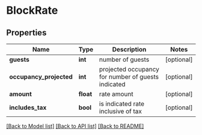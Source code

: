 # BlockRate

## Properties
Name | Type | Description | Notes
------------ | ------------- | ------------- | -------------
**guests** | **int** | number of guests | [optional] 
**occupancy_projected** | **int** | projected occupancy for number of guests indicated | [optional] 
**amount** | **float** | rate amount | [optional] 
**includes_tax** | **bool** | is indicated rate inclusive of tax | [optional] 

[[Back to Model list]](../README.md#documentation-for-models) [[Back to API list]](../README.md#documentation-for-api-endpoints) [[Back to README]](../README.md)

